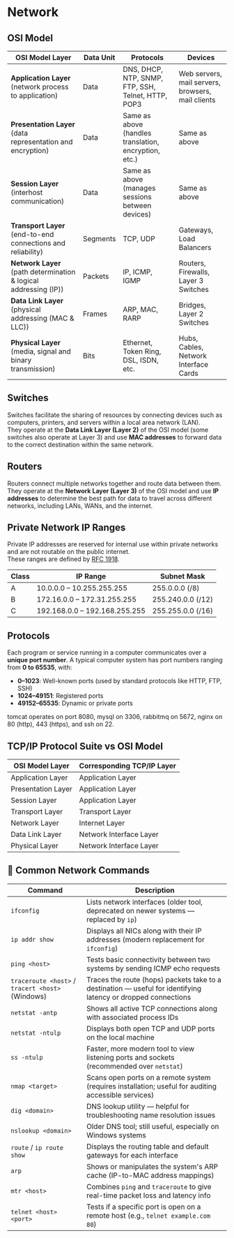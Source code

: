 # Network

## OSI Model

| OSI Model Layer | Data Unit | Protocols | Devices |
|-----------------|-----------|-----------|---------|
| **Application Layer** (network process to application) | Data | DNS, DHCP, NTP, SNMP, FTP, SSH, Telnet, HTTP, POP3 | Web servers, mail servers, browsers, mail clients |
| **Presentation Layer** (data representation and encryption) | Data | Same as above (handles translation, encryption, etc.) | Same as above |
| **Session Layer** (interhost communication) | Data | Same as above (manages sessions between devices) | Same as above |
| **Transport Layer** (end-to-end connections and reliability) | Segments | TCP, UDP | Gateways, Load Balancers |
| **Network Layer** (path determination & logical addressing (IP)) | Packets | IP, ICMP, IGMP | Routers, Firewalls, Layer 3 Switches |
| **Data Link Layer** (physical addressing (MAC & LLC)) | Frames | ARP, MAC, RARP | Bridges, Layer 2 Switches |
| **Physical Layer** (media, signal and binary transmission) | Bits | Ethernet, Token Ring, DSL, ISDN, etc. | Hubs, Cables, Network Interface Cards |

## Switches

Switches facilitate the sharing of resources by connecting devices such as computers, printers, and servers within a local area network (LAN).  
They operate at the **Data Link Layer (Layer 2)** of the OSI model (some switches also operate at Layer 3) and use **MAC addresses** to forward data to the correct destination within the same network.

## Routers

Routers connect multiple networks together and route data between them.  
They operate at the **Network Layer (Layer 3)** of the OSI model and use **IP addresses** to determine the best path for data to travel across different networks, including LANs, WANs, and the internet.

## Private Network IP Ranges

Private IP addresses are reserved for internal use within private networks and are not routable on the public internet.  
These ranges are defined by [RFC 1918](https://datatracker.ietf.org/doc/html/rfc1918).

| Class | IP Range | Subnet Mask |
|-------|----------|-------------|
| A     | 10.0.0.0 – 10.255.255.255 | 255.0.0.0 (/8) |
| B     | 172.16.0.0 – 172.31.255.255 | 255.240.0.0 (/12) |
| C     | 192.168.0.0 – 192.168.255.255 | 255.255.0.0 (/16) |

## Protocols

Each program or service running in a computer communicates over a **unique port number**.
A typical computer system has port numbers ranging from **0 to 65535**, with:

- **0–1023**: Well-known ports (used by standard protocols like HTTP, FTP, SSH)
- **1024–49151**: Registered ports
- **49152–65535**: Dynamic or private ports

tomcat operates on port 8080, mysql on 3306, rabbitmq on 5672, nginx on 80 (http), 443 (https), and ssh on 22.

## TCP/IP Protocol Suite vs OSI Model

| OSI Model Layer     | Corresponding TCP/IP Layer   |
|---------------------|------------------------------|
| Application Layer    | Application Layer            |
| Presentation Layer   | Application Layer            |
| Session Layer        | Application Layer            |
| Transport Layer      | Transport Layer              |
| Network Layer        | Internet Layer               |
| Data Link Layer      | Network Interface Layer      |
| Physical Layer       | Network Interface Layer      |

## 🧰 Common Network Commands

| Command | Description |
|--------|-------------|
| `ifconfig` | Lists network interfaces (older tool, deprecated on newer systems — replaced by `ip`) |
| `ip addr show` | Displays all NICs along with their IP addresses (modern replacement for `ifconfig`) |
| `ping <host>` | Tests basic connectivity between two systems by sending ICMP echo requests |
| `traceroute <host>` / `tracert <host>` (Windows) | Traces the route (hops) packets take to a destination — useful for identifying latency or dropped connections |
| `netstat -antp` | Shows all active TCP connections along with associated process IDs |
| `netstat -ntulp` | Displays both open TCP and UDP ports on the local machine |
| `ss -ntulp` | Faster, more modern tool to view listening ports and sockets (recommended over `netstat`) |
| `nmap <target>` | Scans open ports on a remote system (requires installation; useful for auditing accessible services) |
| `dig <domain>` | DNS lookup utility — helpful for troubleshooting name resolution issues |
| `nslookup <domain>` | Older DNS tool; still useful, especially on Windows systems |
| `route` / `ip route show` | Displays the routing table and default gateways for each interface |
| `arp` | Shows or manipulates the system's ARP cache (IP-to-MAC address mappings) |
| `mtr <host>` | Combines `ping` and `traceroute` to give real-time packet loss and latency info |
| `telnet <host> <port>` | Tests if a specific port is open on a remote host (e.g., `telnet example.com 80`) |
